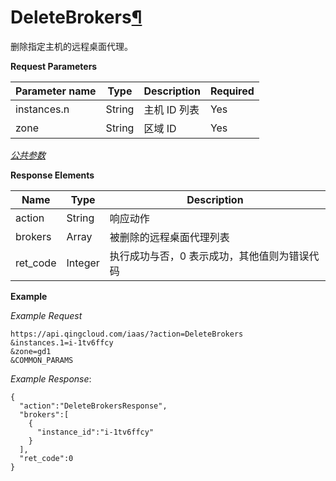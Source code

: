 ---
---

# DeleteBrokers[¶](#deletebrokers "永久链接至标题")

删除指定主机的远程桌面代理。

**Request Parameters**

| Parameter name | Type | Description | Required |
| --- | --- | --- | --- |
| instances.n | String | 主机 ID 列表 | Yes |
| zone | String | 区域 ID | Yes |

[_公共参数_](../../common/parameters.html#api-common-parameters)

**Response Elements**

| Name | Type | Description |
| --- | --- | --- |
| action | String | 响应动作 |
| brokers | Array | 被删除的远程桌面代理列表 |
| ret_code | Integer | 执行成功与否，0 表示成功，其他值则为错误代码 |

**Example**

_Example Request_

```
https://api.qingcloud.com/iaas/?action=DeleteBrokers
&instances.1=i-1tv6ffcy
&zone=gd1
&COMMON_PARAMS
```

_Example Response_:

```
{
  "action":"DeleteBrokersResponse",
  "brokers":[
    {
      "instance_id":"i-1tv6ffcy"
    }
  ],
  "ret_code":0
}
```
